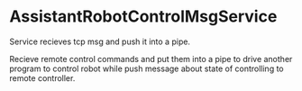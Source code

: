 # AssistantRobotControlMsgService
Service recieves tcp msg and push it into a pipe.

Recieve remote control commands and put them into a pipe to drive another program to control robot while push message about state of controlling to remote controller.
